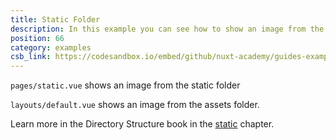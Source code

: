 ```yaml
---
title: Static Folder
description: In this example you can see how to show an image from the static folder
position: 66
category: examples
csb_link: https://codesandbox.io/embed/github/nuxt-academy/guides-examples/tree/master/04_directory_structure/13_static
---
```


<example-intro></example-intro>

`pages/static.vue` shows an image from the static folder

`layouts/default.vue` shows an image from the assets folder.

<base-alert type="next">

Learn more in the Directory Structure book in the [static](/guides/directory-structure/static) chapter.

</base-alert>

<code-sandbox :src="csb_link"></code-sandbox>
